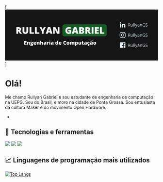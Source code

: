 [![Header](https://github.com/RullyanGS/RullyanGS/blob/main/assets/header-banner.png)]

# Olá!
Me chamo Rullyan Gabriel e sou estudante de engenharia de computação na UEPG. Sou do Brasil, e moro na cidade de Ponta Grossa. Sou entusiasta da cultura Maker e do movimento Open Hardware. 

+
## 🔧 Tecnologias e ferramentas
![](https://img.shields.io/badge/Code-C-informational?style=flat&logo=C&logoColor=white&color=ffc200)
![](https://img.shields.io/badge/Code-C++-informational?style=flat&logo=c%2B%2B&logoColor=white&color=ffc200)
![](https://img.shields.io/badge/OS-Linux-informational?style=flat&logo=linux&logoColor=white&color=ffc200)

## &#x1f4c8; Linguagens de programação mais utilizados
[![Top Langs](https://github-readme-stats.vercel.app/api/top-langs/?username=RullyanGS&layout=compact)](https://github.com/RullyanGS/github-readme-stats)

[uepg]: https://uepg.br
[twitter]: https://twitter.com/RullyanGS
[linkedin]: https://linkedin.com/in/RullyanGS
